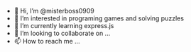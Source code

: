 - 👋 Hi, I’m @misterboss0909
- 👀 I’m interested in programing games and solving puzzles
- 🌱 I’m currently learning express.js
- 💞️ I’m looking to collaborate on ...
- 📫 How to reach me ...

<!---
misterboss12/misterboss12 is a ✨ special ✨ repository because its `README.md` (this file) appears on your GitHub profile.
You can click the Preview link to take a look at your changes.
--->
